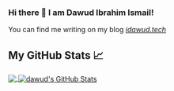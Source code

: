 ### Hi there 👋 I am Dawud Ibrahim Ismail!

You can find me writing on my blog *[idawud.tech](https://idawud.tech)*

## My GitHub Stats &#x1f4c8;

<a href="https://github.com/idawud/idawud">
  <img align="center" src="https://github-readme-stats.vercel.app/api/top-langs/?username=idawud&hide=html&count_private=true&title_color=ffffff&text_color=c9cacc&icon_color=2bbc8a&bg_color=1d1f21" />
</a>
<a href="https://github.com/idawud/idawud">
  <img align="center" src="https://github-readme-stats.vercel.app/api?username=idawud&show_icons=true&line_height=27&count_private=true&title_color=ffffff&text_color=c9cacc&icon_color=2bbc8a&bg_color=1d1f21" alt="dawud's GitHub Stats" />
</a>

<!--
**idawud/idawud** is a ✨ _special_ ✨ repository because its `README.md` (this file) appears on your GitHub profile.

Here are some ideas to get you started:

- 🔭 I’m currently working on ...
- 🌱 I’m currently learning ...
- 👯 I’m looking to collaborate on ...
- 🤔 I’m looking for help with ...
- 💬 Ask me about ...
- 📫 How to reach me: ...
- 😄 Pronouns: ...
- ⚡ Fun fact: ...
-->
